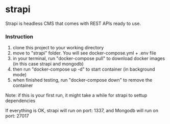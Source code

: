 # strapi

Strapi is headless CMS that comes with REST APIs ready to use.


### Instruction

1. clone this project to your working directory
2. move to "strapi" folder. You will see docker-compose.yml + .env file
3. in your terminal, run "docker-compose pull" to download docker images (in this case strapi and mongodb)
4. then run "docker-compose up -d" to start container (in background mode)
5. when finished testing, run "docker-compose down" to remove the container

Note: if this is your first run, it might take a while for strapi to settup dependencies

If everything is OK, strapi will run on port: 1337, and Mongodb will run on port: 27017
